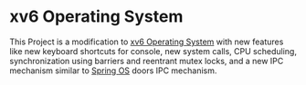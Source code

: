 # xv6 Operating System
This Project is a modification to [xv6 Operating System](https://github.com/mit-pdos/xv6-public) with new features like new keyboard shortcuts for console, new system calls, CPU scheduling, synchronization using barriers and reentrant mutex locks, and a new IPC mechanism similar to [Spring OS](https://en.wikipedia.org/wiki/Spring_(operating_system)) doors IPC mechanism.